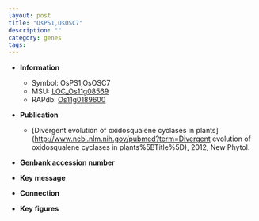 ```yaml
---
layout: post
title: "OsPS1,OsOSC7"
description: ""
category: genes
tags: 
---
```


* **Information**  
    + Symbol: OsPS1,OsOSC7  
    + MSU: [LOC_Os11g08569](http://rice.plantbiology.msu.edu/cgi-bin/ORF_infopage.cgi?orf=LOC_Os11g08569)  
    + RAPdb: [Os11g0189600](http://rapdb.dna.affrc.go.jp/viewer/gbrowse_details/irgsp1?name=Os11g0189600)  

* **Publication**  
    + [Divergent evolution of oxidosqualene cyclases in plants](http://www.ncbi.nlm.nih.gov/pubmed?term=Divergent evolution of oxidosqualene cyclases in plants%5BTitle%5D), 2012, New Phytol.

* **Genbank accession number**  

* **Key message**  

* **Connection**  

* **Key figures**  


